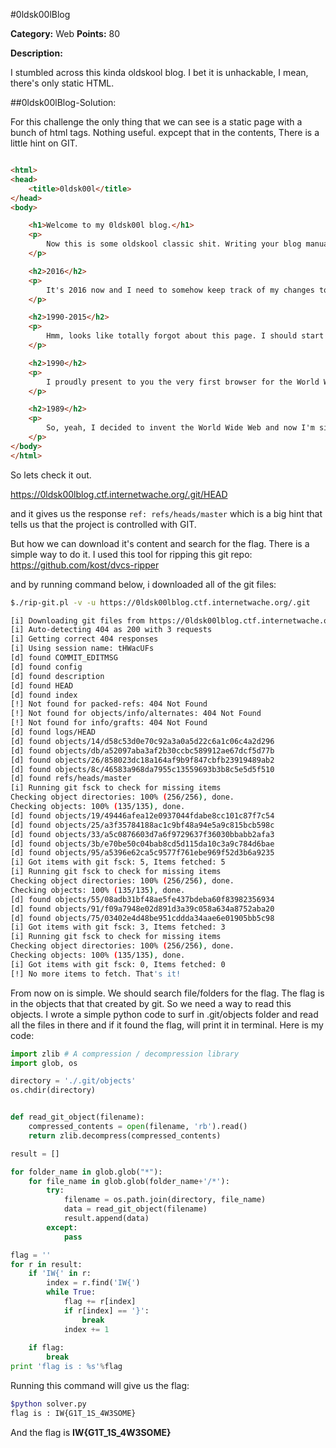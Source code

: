 #0ldsk00lBlog

**Category:** Web
**Points:** 80

**Description:**

I stumbled across this kinda oldskool blog. I bet it is unhackable, I mean, there's only static HTML.

##0ldsk00lBlog-Solution:

For this challenge the only thing that we can see is a static page with a bunch of html tags.
Nothing useful. expcept that in the contents, There is a little hint on GIT.

```html

<html>
<head>
	<title>0ldsk00l</title>
</head>
<body>

	<h1>Welcome to my 0ldsk00l blog.</h1>
	<p>
		Now this is some oldskool classic shit. Writing your blog manually without all this crappy bling-bling CSS / JS stuff.
	</p>

	<h2>2016</h2>
	<p>
		It's 2016 now and I need to somehow keep track of my changes to this document as it grows and grows. All people are talking about a tool called 'Git'. I think I might give this a try.
	</p>

	<h2>1990-2015</h2>
	<p>
		Hmm, looks like totally forgot about this page. I should start blogging more often.
	</p>

	<h2>1990</h2>
	<p>
		I proudly present to you the very first browser for the World Wide Web. Feel free to use it to view my awesome blog.
	</p>

	<h2>1989</h2>
	<p>
		So, yeah, I decided to invent the World Wide Web and now I'm sitting here and writing this. 
	</p>
</body>
</html>
```

So lets check it out.

https://0ldsk00lblog.ctf.internetwache.org/.git/HEAD

and it gives us the response ```ref: refs/heads/master``` which is a big hint that tells us that
the project is controlled with GIT.

But how we can download it's content and search for the flag. There is a simple way to do it. I used
this tool for ripping this git repo: https://github.com/kost/dvcs-ripper

and by running command below, i downloaded all of the git files:

```bash
$./rip-git.pl -v -u https://0ldsk00lblog.ctf.internetwache.org/.git

[i] Downloading git files from https://0ldsk00lblog.ctf.internetwache.org/.git
[i] Auto-detecting 404 as 200 with 3 requests
[i] Getting correct 404 responses
[i] Using session name: tHWacUFs
[d] found COMMIT_EDITMSG
[d] found config
[d] found description
[d] found HEAD
[d] found index
[!] Not found for packed-refs: 404 Not Found
[!] Not found for objects/info/alternates: 404 Not Found
[!] Not found for info/grafts: 404 Not Found
[d] found logs/HEAD
[d] found objects/14/d58c53d0e70c92a3a0a5d22c6a1c06c4a2d296
[d] found objects/db/a52097aba3af2b30ccbc589912ae67dcf5d77b
[d] found objects/26/858023dc18a164af9b9f847cbfb23919489ab2
[d] found objects/8c/46583a968da7955c13559693b3b8c5e5d5f510
[d] found refs/heads/master
[i] Running git fsck to check for missing items
Checking object directories: 100% (256/256), done.
Checking objects: 100% (135/135), done.
[d] found objects/19/49446afea12e0937044fdabe8cc101c87f7c54
[d] found objects/25/a3f35784188ac1c9bf48a94e5a9c815bcb598c
[d] found objects/33/a5c0876603d7a6f9729637f36030bbabb2afa3
[d] found objects/3b/e70be50c04bab8cd5d115da10c3a9c784d6bae
[d] found objects/95/a5396e62ca5c9577f761ebe969f52d3b6a9235
[i] Got items with git fsck: 5, Items fetched: 5
[i] Running git fsck to check for missing items
Checking object directories: 100% (256/256), done.
Checking objects: 100% (135/135), done.
[d] found objects/55/08adb31bf48ae5fe437bdeba60f83982356934
[d] found objects/91/f09a7948e02d891d3a39c058a634a8752aba20
[d] found objects/75/03402e4d48be951cddda34aae6e01905bb5c98
[i] Got items with git fsck: 3, Items fetched: 3
[i] Running git fsck to check for missing items
Checking object directories: 100% (256/256), done.
Checking objects: 100% (135/135), done.
[i] Got items with git fsck: 0, Items fetched: 0
[!] No more items to fetch. That's it!
```

From now on is simple. We should search file/folders for the flag. The flag is in the objects that
that created by git. So we need a way to read this objects.
I wrote a simple python code to surf in .git/objects folder and read all the files in there
and if it found the flag, will print it in terminal. Here is my code:

```python
import zlib # A compression / decompression library
import glob, os

directory = './.git/objects'
os.chdir(directory)


def read_git_object(filename):
    compressed_contents = open(filename, 'rb').read()
    return zlib.decompress(compressed_contents)

result = []

for folder_name in glob.glob("*"):
    for file_name in glob.glob(folder_name+'/*'):
        try:
            filename = os.path.join(directory, file_name)
            data = read_git_object(filename)
            result.append(data)
        except:
            pass

flag = ''
for r in result:
    if 'IW{' in r:
        index = r.find('IW{')
        while True:
            flag += r[index]
            if r[index] == '}':
                break
            index += 1
            
    if flag:
        break
print 'flag is : %s'%flag
```

Running this command will give us the flag:

```bash
$python solver.py
flag is : IW{G1T_1S_4W3SOME}
```

And the flag is **IW{G1T_1S_4W3SOME}**

